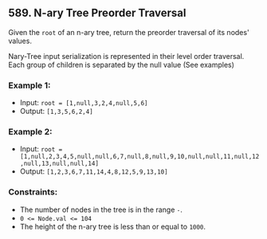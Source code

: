 ## 589. N-ary Tree Preorder Traversal

Given the `root` of an n-ary tree, return the preorder traversal of its nodes' values.

Nary-Tree input serialization is represented in their level order traversal. Each group of children is separated by the null value (See examples)

### Example 1:
-   Input: `root = [1,null,3,2,4,null,5,6]`
-   Output: `[1,3,5,6,2,4]`

### Example 2:
-   Input: `root = [1,null,2,3,4,5,null,null,6,7,null,8,null,9,10,null,null,11,null,12,null,13,null,null,14]`
-   Output: `[1,2,3,6,7,11,14,4,8,12,5,9,13,10]`
 

### Constraints:
-   The number of nodes in the tree is in the range `-`.
-   `0 <= Node.val <= 104`
-   The height of the n-ary tree is less than or equal to `1000`.